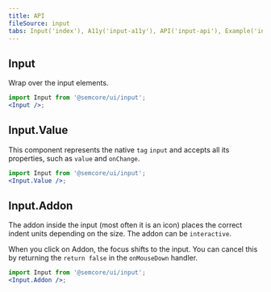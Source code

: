 ```yaml
---
title: API
fileSource: input
tabs: Input('index'), A11y('input-a11y'), API('input-api'), Example('input-code'), Changelog('input-changelog')
---
```


## Input

Wrap over the input elements.

```jsx
import Input from '@semcore/ui/input';
<Input />;
```

<TypesView type="InputProps" :types={...types} />

## Input.Value

This component represents the native `tag` `input` and accepts all its properties, such as `value` and `onChange`.

```jsx
import Input from '@semcore/ui/input';
<Input.Value />;
```

<TypesView type="InputValueProps" :types={...types} />

## Input.Addon

The addon inside the input (most often it is an icon) places the correct indent units depending on the size. The addon can be `interactive`.

When you click on Addon, the focus shifts to the input. You can cancel this by returning the `return false` in the `onMouseDown` handler.

```jsx
import Input from '@semcore/ui/input';
<Input.Addon />;
```

<TypesView type="InputAddonProps" :types={...types} />

<script setup>import { data as types } from '@types.data.ts';</script>